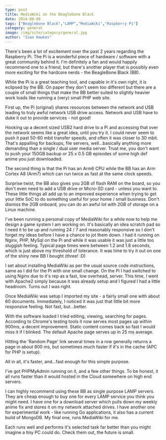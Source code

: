```yaml
---
type: post
title: MediaWiki on the Beaglebone Black
date: 2014-08-08
tags: ["Beaglebone Black","LAMP","MediaWiki","Raspberry Pi"]
category: general
image: /img/site/category/general.jpg
author: "Ivan Hawkes"
---
```


There's been a lot of excitement over the past 2 years regarding the Raspberry Pi. The Pi is a wonderful piece of hardware / software with a great community behind it. I'm definitely a fan and would happily recommend one to a friend, but there's another player that is possibly even more exciting for the hardcore nerds - the BeagleBone Black (BB).<!--more-->

While the Pi is a great teaching tool, and capable in it's own right, it is eclipsed by the BB. On paper they don't seem too different but there are a couple of small things that make the BB better suited to slightly heavier work loads like running a (very) small PHP web site.

First up, the Pi (original) shares resources between the network and USB leading to truly awful network USB drive access. Network and USB have to duke it out to provide services - not good!

Hooking up a decent sized USB2 hard drive to a Pi and accessing that over the network seems like a great idea, until you try it. I could never seem to push it past 50-60 mbit transfer speeds, and often it was closer to 30 mbit. That's appalling for backups, file servers, well...basically anything more demanding than a single / dual user media server. Trust me, you don't want to push your 150GB backup or 25 x 0.5 GB episodes of some high def anime you just downloaded.

The second thing is that the Pi has an Arm6 CPU while the BB has an Arm Cortex A8 (Arm7) which can run twice as fast at the same clock speeds.

Surprise twist, the BB also gives you 2GB of flash RAM on the board, so you don't even need to add a USB drive or Micro-SD card - unless you want to. These little things all add up to an improved experience when trying to get your little SoC to do something useful for your home / small business. Don't dismiss the 2GB onboard, you can do an awful lot with 2GB of storage on a Linux machine.

I've been running a personal copy of MediaWiki for a while now to help me design a game system I am working on. It's basically an idea scratch pad so I need it to be up and running 24 / 7 and reasonably responsive so I don't forget my ideas before I have a chance to jot them down. I had it running on Nginx, PHP, MySql on the Pi and while it was usable it was just a little too sluggish feeling. Typical page times were between 1.2 and 1.8 seconds, which is just above my threshold of tolerance. It was time to try it out on one of the shiny new BB I bought (three! :D)

I set about installing MediaWiki as per the usual source code instructions, same as I did for the Pi with one small change. On the Pi I had switched to using Nginx due to it's rep as a fast, low overhead, server. This time, I went with Apache2 simply because it was already setup and I figured I had a little headroom. Turns out I was right.

Once MediaWiki was setup I imported my site - a fairly small one with about 60 documents. Immediately, I noticed it was just that little bit more responsive feeling. Not fast, but...better.

With the software loaded I tried editing, viewing, searching for pages. According to Chrome's testing tools it now serves most pages up within 900ms, a decent improvement. Static content comes back so fast I would miss it if I blinked. The default Apache page serves up in 25 ms average.

Hitting the 'Random Page' link several times in a row generally returns a page in about 800 ms, but sometimes much faster if it's in the cache (APC for PHP is setup).

All in all, it's faster, and...fast enough for this simple purpose.

I've got PHPMyAdmin running on it, and a few other things. To be honest, it all runs faster than it would hosted in the Cloud somewhere on high end servers.

I can highly recommend using these BB as single purpose LAMP servers. They are cheap enough to buy one for every LAMP service you think you might need. I have one for a download server which pulls down my weekly anime fix and stores it on my network attached drives. I have another one for experimental work - like running Go applications, it also has a current build of MongoDB. My final one, runs MediaWiki for me.

Each runs well and performs it's selected task far better than you might imagine a tiny PC could do. Check them out, the future is small.